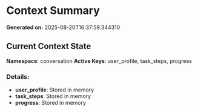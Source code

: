 # Context Summary

**Generated on:** 2025-08-20T16:37:59.344310

## Current Context State

**Namespace**: conversation
**Active Keys**: user_profile, task_steps, progress

### Details:
- **user_profile**: Stored in memory
- **task_steps**: Stored in memory
- **progress**: Stored in memory
